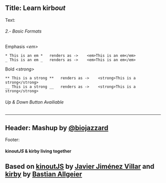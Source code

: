 Title: Learn kirb*out*
----
Text:
###### 2.- Basic Formats

Emphasis *&lt;em&gt;*
```
* This is an em *   renders as ->    <em>This is an em</em>
_ This is an em _   renders as ->    <em>This is an em</em>
```

Bold *&lt;strong&gt;*
```
** This is a strong **   renders as ->    <strong>This is a strong</strong>
__ This is a strong __   renders as ->    <strong>This is a strong</strong>
```
###### *Up* & *Down* Button Availiable
----
Header:
Mashup by [@biojazzard](https://github.com/biojazzard)
----
Footer:
#### kinout*JS* & kirby living together
Based on [kinoutJS](https://github.com/soyjavi/Kinout) by [Javier Jiménez Villar](https://github.com/soyjavi) and [kirby](https://github.com/bastianallgeier/kirbycms) by [Bastian Allgeier](https://github.com/bastianallgeier)
----
